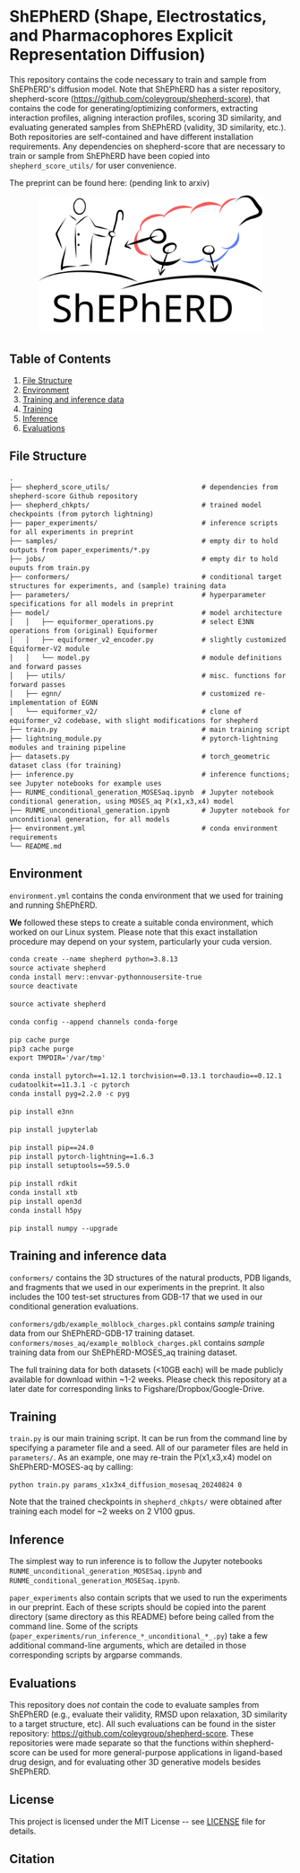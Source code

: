 # ShEPhERD (**S**hape, **E**lectrostatics, and **Ph**armacophores **E**xplicit **R**epresentation **D**iffusion)
This repository contains the code necessary to train and sample from ShEPhERD's diffusion model. Note that ShEPhERD has a sister repository, shepherd-score (https://github.com/coleygroup/shepherd-score), that contains the code for generating/optimizing conformers, extracting interaction profiles, aligning interaction profiles, scoring 3D similarity, and evaluating generated samples from ShEPhERD (validity, 3D similarity, etc.). Both repositories are self-contained and have different installation requirements. Any dependencies on shepherd-score that are necessary to train or sample from ShEPhERD have been copied into `shepherd_score_utils/` for user convenience.

The preprint can be found here: (pending link to arxiv)

<div style="text-align: center;">
  <img src="./shepherd_logo.svg" alt="Shepherd Logo" style="width: 400px; height: auto;">
</div>

## Table of Contents
1. [File Structure](##file-structure)
2. [Environment](##environment)
3. [Training and inference data](##training-and-inference-data)
4. [Training](##training)
5. [Inference](##inference)
6. [Evaluations](##evaluations)

## File Structure

```
.
├── shepherd_score_utils/                       # dependencies from shepherd-score Github repository
├── shepherd_chkpts/                            # trained model checkpoints (from pytorch lightning)
├── paper_experiments/                          # inference scripts for all experiments in preprint
├── samples/                                    # empty dir to hold outputs from paper_experiments/*.py
├── jobs/                                       # empty dir to hold ouputs from train.py
├── conformers/                                 # conditional target structures for experiments, and (sample) training data
├── parameters/                                 # hyperparameter specifications for all models in preprint
├── model/                                      # model architecture
│   │   ├── equiformer_operations.py            # select E3NN operations from (original) Equiformer
│   │   ├── equiformer_v2_encoder.py            # slightly customized Equiformer-V2 module
│   │   └── model.py                            # module definitions and forward passes
│   ├── utils/                                  # misc. functions for forward passes
│   ├── egnn/                                   # customized re-implementation of EGNN
│   └── equiformer_v2/                          # clone of equiformer_v2 codebase, with slight modifications for shepherd
├── train.py                                    # main training script
├── lightning_module.py                         # pytorch-lightning modules and training pipeline
├── datasets.py                                 # torch_geometric dataset class (for training)
├── inference.py                                # inference functions; see Jupyter notebooks for example uses
├── RUNME_conditional_generation_MOSESaq.ipynb  # Jupyter notebook conditional generation, using MOSES_aq P(x1,x3,x4) model
├── RUNME_unconditional_generation.ipynb        # Jupyter notebook for unconditional generation, for all models
├── environment.yml                             # conda environment requirements
└── README.md
```


## Environment

`environment.yml` contains the conda environment that we used for training and running ShEPhERD. 

**We** followed these steps to create a suitable conda environment, which worked on our Linux system. Please note that this exact installation procedure may depend on your system, particularly your cuda version.

```
conda create --name shepherd python=3.8.13
source activate shepherd
conda install merv::envvar-pythonnousersite-true
source deactivate

source activate shepherd

conda config --append channels conda-forge

pip cache purge
pip3 cache purge
export TMPDIR='/var/tmp'

conda install pytorch==1.12.1 torchvision==0.13.1 torchaudio==0.12.1 cudatoolkit==11.3.1 -c pytorch
conda install pyg=2.2.0 -c pyg

pip install e3nn

pip install jupyterlab

pip install pip==24.0
pip install pytorch-lightning==1.6.3
pip install setuptools==59.5.0

pip install rdkit
conda install xtb
pip install open3d
conda install h5py

pip install numpy --upgrade
```


## Training and inference data
`conformers/` contains the 3D structures of the natural products, PDB ligands, and fragments that we used in our experiments in the preprint. It also includes the 100 test-set structures from GDB-17 that we used in our conditional generation evaluations. 

`conformers/gdb/example_molblock_charges.pkl` contains *sample* training data from our ShEPhERD-GDB-17 training dataset.
`conformers/moses_aq/example_molblock_charges.pkl` contains *sample* training data from our ShEPhERD-MOSES_aq training dataset.

The full training data for both datasets (<10GB each) will be made publicly available for download within ~1-2 weeks. Please check this repository at a later date for corresponding links to Figshare/Dropbox/Google-Drive.


## Training
`train.py` is our main training script. It can be run from the command line by specifying a parameter file and a seed. All of our parameter files are held in `parameters/`. As an example, one may re-train the P(x1,x3,x4) model on ShEPhERD-MOSES-aq by calling:

`python train.py params_x1x3x4_diffusion_mosesaq_20240824 0`

Note that the trained checkpoints in `shepherd_chkpts/` were obtained after training each model for ~2 weeks on 2 V100 gpus.


## Inference

The simplest way to run inference is to follow the Jupyter notebooks `RUNME_unconditional_generation_MOSESaq.ipynb` and `RUNME_conditional_generation_MOSESaq.ipynb`. 

`paper_experiments` also contain scripts that we used to run the experiments in our preprint. Each of these scripts should be copied into the parent directory (same directory as this README) before being called from the command line. Some of the scripts (`paper_experiments/run_inference_*_unconditional_*_.py`) take a few additional command-line arguments, which are detailed in those corresponding scripts by argparse commands.


## Evaluations

This repository does *not* contain the code to evaluate samples from ShEPhERD (e.g., evaluate their validity, RMSD upon relaxation, 3D similarity to a target structure, etc). All such evaluations can be found in the sister repository: https://github.com/coleygroup/shepherd-score. These repositories were made separate so that the functions within shepherd-score can be used for more general-purpose applications in ligand-based drug design, and for evaluating other 3D generative models besides ShEPhERD.


## License

This project is licensed under the MIT License -- see [LICENSE](./LICENSE) file for details.

## Citation
